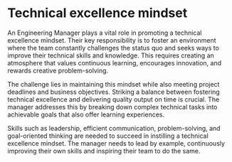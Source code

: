# Technical excellence mindset

An Engineering Manager plays a vital role in promoting a technical excellence mindset. Their key responsibility is to foster an environment where the team constantly challenges the status quo and seeks ways to improve their technical skills and knowledge. This requires creating an atmosphere that values continuous learning, encourages innovation, and rewards creative problem-solving.

The challenge lies in maintaining this mindset while also meeting project deadlines and business objectives. Striking a balance between fostering technical excellence and delivering quality output on time is crucial. The manager addresses this by breaking down complex technical tasks into achievable goals that also offer learning experiences.

Skills such as leadership, efficient communication, problem-solving, and goal-oriented thinking are needed to succeed in instilling a technical excellence mindset. The manager needs to lead by example, continuously improving their own skills and inspiring their team to do the same.